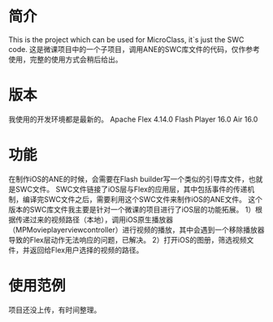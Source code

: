 # 简介
This is the project which can be used for MicroClass, it`s just the SWC code.
这是微课项目中的一个子项目，调用ANE的SWC库文件的代码，仅作参考使用，完整的使用方式会稍后给出。

# 版本
我使用的开发环境都是最新的。
Apache Flex 4.14.0
Flash Player 16.0
Air 16.0

# 功能
在制作iOS的ANE的时候，会需要在Flash builder写一个类似的引导库文件，也就是SWC文件。
SWC文件链接了iOS层与Flex的应用层，其中包括事件的传递机制，编译完SWC文件之后，需要利用这个SWC文件来制作iOS的ANE文件。
这个版本的SWC库文件我主要是针对一个微课的项目进行了iOS层的功能拓展。
1）根据传递过来的视频路径（本地），调用iOS原生播放器（MPMovieplayerviewcontroller）进行视频的播放，其中会遇到一个移除播放器导致的Flex层动作无法响应的问题，已解决。
2）打开iOS的图册，筛选视频文件，并返回给Flex用户选择的视频的路径。

# 使用范例
项目还没上传，有时间整理。
